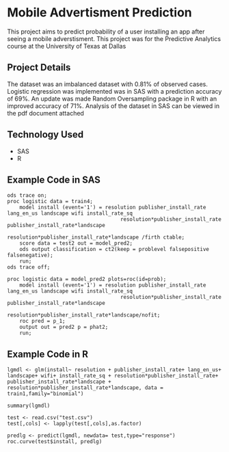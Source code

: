 # Mobile Advertisment Prediction

This project aims to predict probability of a user installing an app after seeing a mobile adverstisment. This project was for the Predictive Analytics course at the University of Texas at Dallas

## Project Details
The dataset was an imbalanced dataset with 0.81% of observed cases. Logistic regression was implemented was in SAS with a prediction accuracy of 69%. An update was made Random Oversampling package in R with an improved accuracy of 71%. Analysis of the dataset in SAS can be viewed in the pdf document attached

## Technology Used
- SAS 
- R

## Example Code in SAS
```
ods trace on;
proc logistic data = train4;
	model install (event='1') = resolution publisher_install_rate lang_en_us landscape wifi install_rate_sq 
	 								 resolution*publisher_install_rate publisher_install_rate*landscape
	 								 resolution*publisher_install_rate*landscape /firth ctable;
	score data = test2 out = model_pred2;
	ods output classification = ct2(keep = problevel falsepositive falsenegative);
	run;
ods trace off;

proc logistic data = model_pred2 plots=roc(id=prob);
	model install (event='1') = resolution publisher_install_rate lang_en_us landscape wifi install_rate_sq 
	 								 resolution*publisher_install_rate publisher_install_rate*landscape
	 								 resolution*publisher_install_rate*landscape/nofit;
	roc pred = p_1;
	output out = pred2 p = phat2;
	run;

```

## Example Code in R
```
lgmdl <- glm(install~ resolution + publisher_install_rate+ lang_en_us+ landscape+ wifi+ install_rate_sq + resolution*publisher_install_rate+ publisher_install_rate*landscape + resolution*publisher_install_rate*landscape, data = train1,family="binomial") 

summary(lgmdl)

test <- read.csv("test.csv")
test[,cols] <- lapply(test[,cols],as.factor)

predlg <- predict(lgmdl, newdata= test,type="response")
roc.curve(test$install, predlg)
```
